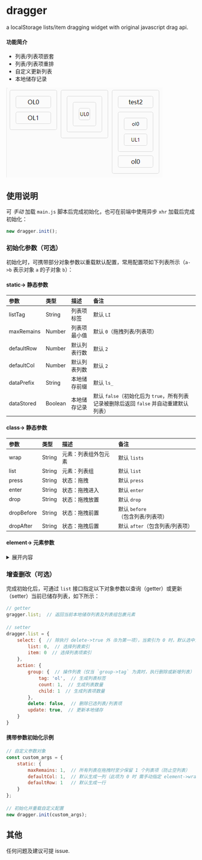 # dragger
a localStorage lists/item dragging widget with original javascript drag api.

#### 功能简介

- 列表/列表项嵌套
- 列表/列表项重排
- 自定义更新列表
- 本地储存记录

![dragger3](https://raw.githubusercontent.com/2Broear/dragger/main/dragger3.gif "dragger3.gif")

## 使用说明
可 _手动_ 加载 `main.js` 脚本后完成初始化，也可在前端中使用异步 `xhr` 加载后完成初始化：

```javascript
new dragger.init();
```

### 初始化参数（可选）
初始化时，可携带部分对象参数以重载默认配置，常用配置项如下列表所示（`a->b` 表示对象 `a` 的子对象 `b`）：

#### static-> 静态参数

| 参数 | 类型 | 描述 | 备注 |
| :---- | :---- | :---- | :---- |
| listTag | String | 列表项标签 | 默认 `LI` |
| maxRemains | Number | 列表项最小值 | 默认 `0`（拖拽列表/列表项） |
| defaultRow | Number | 默认列表行数 | 默认 `2` |
| defaultCol | Number | 默认列表列数 | 默认 `2` |
| dataPrefix | String | 本地储存前缀 | 默认 `ls_` |
| dataStored | Boolean | 本地储存记录 | 默认 `false`（初始化后为 `true`，所有列表记录被删除后返回 `false` 并自动重建默认列表） |


#### class-> 静态参数

| 参数 | 类型 | 描述 | 备注 |
| :---- | :---- | :---- | :---- |
| wrap | String | 元素：列表组外包元素 | 默认 `lists` |
| list | String | 元素：列表组 | 默认 `list` |
| press | String | 状态：拖拽 | 默认 `press` |
| enter | String | 状态：拖拽进入 | 默认 `enter` |
| drop | String | 状态：拖拽放置 | 默认 `drop` |
| dropBefore | String | 状态：拖拽前置 | 默认 `before`（包含列表/列表项） |
| dropAfter | String | 状态：拖拽后置 | 默认 `after`（包含列表/列表项） |

#### element-> 元素参数
<details>
      <summary>展开内容</summary>

| 参数 | 类型 | 描述 | 备注 |
| :---- | :---- | :---- | :---- |
| wrap | HTMLElement | 列表组外包元素 | 缺省 `null`；可指定包裹元素 |

</details>

### 增查删改（可选）
完成初始化后，可通过 `list` 接口指定以下对象参数以查询（getter）或更新（setter）当前已储存列表，如下所示：

```javascript
// getter
gragger.list;  // 返回当前本地储存列表及列表组包裹元素

// setter
dragger.list = {
    select: {  // 除执行 delete->true 外（0为第一项），当索引为 0 时，默认选中当前列表中最后一项（如操作新增时）
        list: 0,  // 选择列表索引
        item: 0  // 选择列表项索引
    },
    action: {
        group: {  // 操作列表（仅当 `group->tag` 为真时，执行删除或新增列表）
            tag: 'ol',  // 生成列表标签
            count: 1,  // 生成列表数量
            child: 1  // 生成列表项数量
        },
        delete: false,  // 删除已选列表/列表项
        update: true,  // 更新本地储存
    }
}
```

#### 携带参数初始化示例

```javascript
// 自定义参数对象
const custom_args = {
    static: {
        maxRemains: 1,  // 所有列表在拖拽时至少保留 1 个列表项（防止空列表）
        defaultCol: 1,  // 默认生成一列（此项为 0 时 需手动指定 element->wrap 元素以响应 setter 操作）
        defaultRow: 1   // 默认生成一行
    }
};

// 初始化并重载自定义配置
new dragger.init(custom_args);
```

## 其他
任何问题及建议可提 issue.